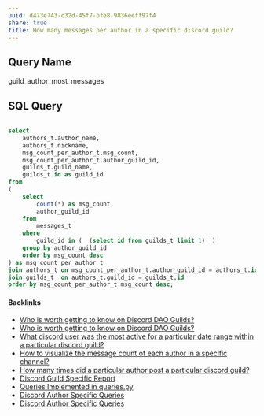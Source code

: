 ```yaml
---
uuid: d473e743-c32d-45f7-bfe8-9836eeff97f4
share: true
title: How many messages per author in a specific discord guild?
---
```

## Query Name

guild_author_most_messages

## SQL Query

``` SQL

select
	authors_t.author_name,
	authors_t.nickname,
	msg_count_per_author_t.msg_count,
	msg_count_per_author_t.author_guild_id,
	guilds_t.guild_name,
	guilds_t.id as guild_id
from
(
	select
		count(*) as msg_count,
		author_guild_id
	from
		messages_t
	where 
		guild_id in (  (select id from guilds_t limit 1)  )
	group by author_guild_id
	order by msg_count desc
) as msg_count_per_author_t
join authors_t on msg_count_per_author_t.author_guild_id = authors_t.id
join guilds_t  on authors_t.guild_id = guilds_t.id
order by msg_count_per_author_t.msg_count desc;

```

#### Backlinks

* [Who is worth getting to know on Discord DAO Guilds?](/315a04ff-5358-4d9f-840e-09c7ab7ea1a2)
* [Who is worth getting to know on Discord DAO Guilds?](/315a04ff-5358-4d9f-840e-09c7ab7ea1a2)
* [What discord user was the most active for a particular date range within a particular discord guild?](/cca39f0d-a173-4849-986f-fbc5ea0e46bf)
* [How to visualize the message count of each author in a specific channel?](/faf2668b-49df-469f-a630-fca35d1c7c9d)
* [How many times did a particular author post a particular discord guild?](/637757e1-13bf-4560-94c5-92052bf389e5)
* [Discord Guild Specific Report](/a41f63f6-9eaf-41bb-8e62-e47ffa29cb92)
* [Queries Implemented in queries.py](/3a44d50b-0280-42f8-8fa0-6c15d4ffe161)
* [Discord Author Specific Queries](/f6c57d06-6240-41fc-9174-7a6b18362030)
* [Discord Author Specific Queries](/f6c57d06-6240-41fc-9174-7a6b18362030)